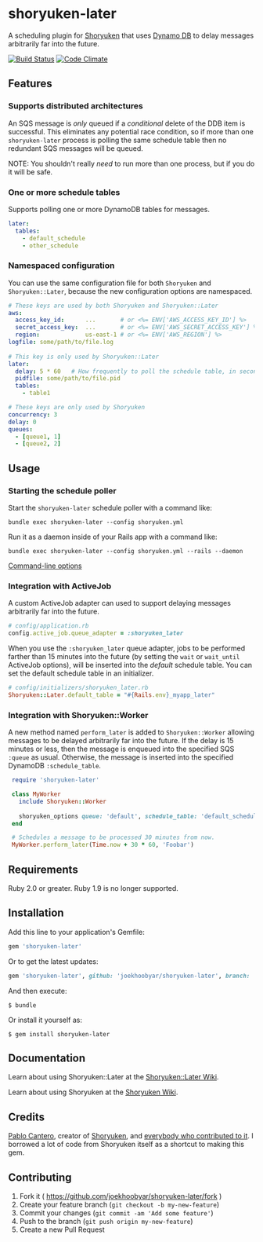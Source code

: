 # shoryuken-later

A scheduling plugin for [Shoryuken](https://github.com/phstc/shoryuken) that uses [Dynamo DB](https://aws.amazon.com/dynamodb/)
to delay messages arbitrarily far into the future.

[![Build Status](https://travis-ci.org/joekhoobyar/shoryuken-later.svg)](https://travis-ci.org/joekhoobyar/shoryuken-later)
[![Code Climate](https://codeclimate.com/github/joekhoobyar/shoryuken-later/badges/gpa.svg)](https://codeclimate.com/github/joekhoobyar/shoryuken-later)

## Features

### Supports distributed architectures

An SQS message is *only* queued if a _conditional_ delete of the DDB item is successful. This eliminates any potential race condition, so if more than one `shoryuken-later` process is polling the same schedule table then no redundant SQS messages will be queued.

NOTE: You shouldn't really _need_ to run more than one process, but if you do it will be safe.

### One or more schedule tables

Supports polling one or more DynamoDB tables for messages.

```yaml
later:
  tables:
    - default_schedule
    - other_schedule
```

### Namespaced configuration

You can use the same configuration file for both `Shoryuken` and `Shoryuken::Later`, because the new configuration options are namespaced.

```yaml
# These keys are used by both Shoryuken and Shoryuken::Later
aws:
  access_key_id:      ...       # or <%= ENV['AWS_ACCESS_KEY_ID'] %>
  secret_access_key:  ...       # or <%= ENV['AWS_SECRET_ACCESS_KEY'] %>
  region:             us-east-1 # or <%= ENV['AWS_REGION'] %>
logfile: some/path/to/file.log
  
# This key is only used by Shoryuken::Later
later:
  delay: 5 * 60   # How frequently to poll the schedule table, in seconds.
  pidfile: some/path/to/file.pid
  tables:
    - table1

# These keys are only used by Shoryuken
concurrency: 3
delay: 0
queues:
  - [queue1, 1]
  - [queue2, 2]
```

## Usage

### Starting the schedule poller

Start the `shoryuken-later` schedule poller with a command like:

```shell
bundle exec shoryuken-later --config shoryuken.yml
```

Run it as a daemon inside of your Rails app with a command like: 

```shell
bundle exec shoryuken-later --config shoryuken.yml --rails --daemon
```

[Command-line options](https://github.com/joekhoobyar/shoryuken-later/wiki/Command-line-options)


### Integration with ActiveJob

A custom ActiveJob adapter can used to support delaying messages arbitrarily far into the future.

```ruby
# config/application.rb
config.active_job.queue_adapter = :shoryuken_later
```

When you use the `:shoryuken_later` queue adapter, jobs to be performed farther than 15 minutes into the future (by setting the `wait` or `wait_until` ActiveJob options), will be inserted into the *default* schedule table.  You can set the default schedule table in an initializer.

```ruby
# config/initializers/shoryuken_later.rb
Shoryuken::Later.default_table = "#{Rails.env}_myapp_later"
```


### Integration with Shoryuken::Worker

A new method named `perform_later` is added to `Shoryuken::Worker` allowing messages to be delayed arbitrarily far into the future. If the delay is 15 minutes or less, then the message is enqueued into the specified SQS `:queue` as usual.  Otherwise, the message is inserted into the specified DynamoDB `:schedule_table`.

```ruby
 require 'shoryuken-later'

 class MyWorker
   include Shoryuken::Worker
  
   shoryuken_options queue: 'default', schedule_table: 'default_schedule'
 end

 # Schedules a message to be processed 30 minutes from now.
 MyWorker.perform_later(Time.now + 30 * 60, 'Foobar')
```


## Requirements

Ruby 2.0 or greater. Ruby 1.9 is no longer supported.

## Installation

Add this line to your application's Gemfile:

```ruby
gem 'shoryuken-later'
```

Or to get the latest updates:

```ruby
gem 'shoryuken-later', github: 'joekhoobyar/shoryuken-later', branch: 'master'
```

And then execute:

    $ bundle

Or install it yourself as:

    $ gem install shoryuken-later
    
## Documentation

Learn about using Shoryuken::Later at the [Shoryuken::Later Wiki](https://github.com/joekhoobyar/shoryuken-later/wiki).

Learn about using Shoryuken at the [Shoryuken Wiki](https://github.com/phstc/shoryuken/wiki).

## Credits

[Pablo Cantero](https://github.com/phstc), creator of [Shoryuken](https://github.com/phstc/shoryuken), and [everybody who contributed to it](https://github.com/phstc/shoryuken/graphs/contributors).  I borrowed a lot of code from Shoryuken itself as a shortcut to making this gem.

## Contributing

1. Fork it ( https://github.com/joekhoobyar/shoryuken-later/fork )
2. Create your feature branch (`git checkout -b my-new-feature`)
3. Commit your changes (`git commit -am 'Add some feature'`)
4. Push to the branch (`git push origin my-new-feature`)
5. Create a new Pull Request
